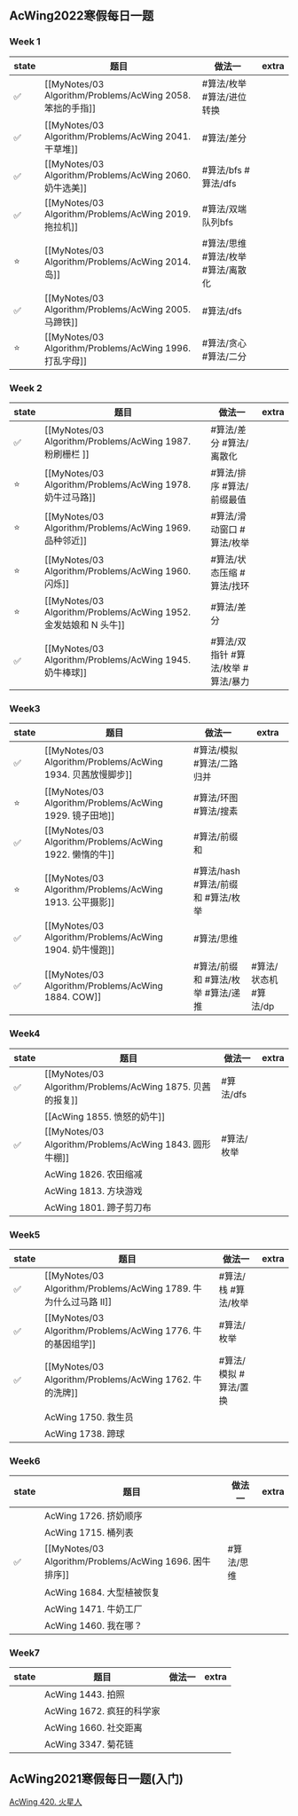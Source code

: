 ## AcWing2022寒假每日一题

### Week 1

| state | 题目 | 做法一 | extra |
| ----- | ---- | ---- | ----- |
|  ✅   | [[MyNotes/03 Algorithm/Problems/AcWing 2058. 笨拙的手指]] | #算法/枚举 #算法/进位转换           |        |
|  ✅   | [[MyNotes/03 Algorithm/Problems/AcWing 2041. 干草堆]]     | #算法/差分                          |        |
|  ✅   | [[MyNotes/03 Algorithm/Problems/AcWing 2060. 奶牛选美]]   | #算法/bfs  #算法/dfs                |        |
|  ✅   | [[MyNotes/03 Algorithm/Problems/AcWing 2019. 拖拉机]]     | #算法/双端队列bfs                   |        |
|  ⭐   | [[MyNotes/03 Algorithm/Problems/AcWing 2014. 岛]]         | #算法/思维 #算法/枚举  #算法/离散化 |        |
|  ✅   | [[MyNotes/03 Algorithm/Problems/AcWing 2005. 马蹄铁]]     | #算法/dfs                           |        |
|  ⭐   | [[MyNotes/03 Algorithm/Problems/AcWing 1996. 打乱字母]]   | #算法/贪心 #算法/二分               |        |

### Week 2

| state | 题目 | 做法一 | extra |
| ----- | ---- | ---- | ----- |
|✅| [[MyNotes/03 Algorithm/Problems/AcWing 1987. 粉刷栅栏 ]]         | #算法/差分  #算法/离散化            |        |
|⭐| [[MyNotes/03 Algorithm/Problems/AcWing 1978. 奶牛过马路]]        | #算法/排序 #算法/前缀最值           |        |
|⭐| [[MyNotes/03 Algorithm/Problems/AcWing 1969. 品种邻近]]          | #算法/滑动窗口 #算法/枚举           |        |
|⭐| [[MyNotes/03 Algorithm/Problems/AcWing 1960. 闪烁]]              | #算法/状态压缩 #算法/找环           |        |
|⭐| [[MyNotes/03 Algorithm/Problems/AcWing 1952. 金发姑娘和 N 头牛]] | #算法/差分                          |        |
|✅| [[MyNotes/03 Algorithm/Problems/AcWing 1945. 奶牛棒球]]          | #算法/双指针 #算法/枚举  #算法/暴力 |        |

### Week3
| state | 题目 | 做法一 | extra |
| ----- | ---- | ---- | ----- |
|✅|[[MyNotes/03 Algorithm/Problems/AcWing 1934. 贝茜放慢脚步]]| #算法/模拟 #算法/二路归并||
|⭐|[[MyNotes/03 Algorithm/Problems/AcWing 1929. 镜子田地]]| #算法/环图 #算法/搜素
|✅|[[MyNotes/03 Algorithm/Problems/AcWing 1922. 懒惰的牛]]| #算法/前缀和
|⭐|[[MyNotes/03 Algorithm/Problems/AcWing 1913. 公平摄影]]| #算法/hash #算法/前缀和 #算法/枚举
|✅|[[MyNotes/03 Algorithm/Problems/AcWing 1904. 奶牛慢跑]]| #算法/思维
|✅|[[MyNotes/03 Algorithm/Problems/AcWing 1884. COW]]| #算法/前缀和 #算法/枚举 #算法/递推 | #算法/状态机 #算法/dp

### Week4
| state | 题目 | 做法一 | extra |
| ----- | ---- | ---- | ----- |
|✅|[[MyNotes/03 Algorithm/Problems/AcWing 1875. 贝茜的报复]]| #算法/dfs
||[[AcWing 1855. 愤怒的奶牛]]| 
|✅|[[MyNotes/03 Algorithm/Problems/AcWing 1843. 圆形牛棚]]| #算法/枚举
||AcWing 1826. 农田缩减| 
||AcWing 1813. 方块游戏| 
||AcWing 1801. 蹄子剪刀布| 

### Week5
| state | 题目 | 做法一 | extra |
| ----- | ---- | ---- | ----- |
|✅|[[MyNotes/03 Algorithm/Problems/AcWing 1789. 牛为什么过马路 II]]| #算法/栈 #算法/枚举
|✅|[[MyNotes/03 Algorithm/Problems/AcWing 1776. 牛的基因组学]]| #算法/枚举
|✅|[[MyNotes/03 Algorithm/Problems/AcWing 1762. 牛的洗牌]]| #算法/模拟 #算法/置换
||AcWing 1750. 救生员
||AcWing 1738. 蹄球



 
### Week6
| state | 题目 | 做法一 | extra |
| ----- | ---- | ---- | ----- |
||AcWing 1726. 挤奶顺序
||AcWing 1715. 桶列表
|✅|[[MyNotes/03 Algorithm/Problems/AcWing 1696. 困牛排序]]| #算法/思维
||AcWing 1684. 大型植被恢复 
||AcWing 1471. 牛奶工厂
||AcWing 1460. 我在哪？


### Week7
| state | 题目 | 做法一 | extra |
| ----- | ---- | ------ | ----- |
|| AcWing 1443. 拍照|
|| AcWing 1672. 疯狂的科学家
|| AcWing 1660. 社交距离 
|| AcWing 3347. 菊花链



## AcWing2021寒假每日一题(入门)

[AcWing 420. 火星人](MyNotes/03%20Algorithm/Problems/AcWing%20420.%20火星人.md)